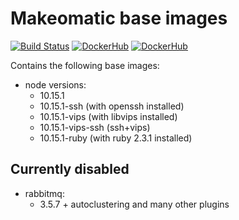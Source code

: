 # Makeomatic base images

[![Build Status](https://travis-ci.org/makeomatic/alpine-node.svg?branch=master)](https://travis-ci.org/makeomatic/alpine-node)
[![DockerHub](https://img.shields.io/badge/docker-available-blue.svg)](https://hub.docker.com/r/makeomatic/node)
[![DockerHub](https://img.shields.io/docker/pulls/makeomatic/node.svg)](https://hub.docker.com/r/makeomatic/node)

Contains the following base images:

* node versions:
  - 10.15.1
  - 10.15.1-ssh (with openssh installed)
  - 10.15.1-vips (with libvips installed)
  - 10.15.1-vips-ssh (ssh+vips)
  - 10.15.1-ruby (with ruby 2.3.1 installed)

## Currently disabled

* rabbitmq:
  - 3.5.7 + autoclustering and many other plugins
